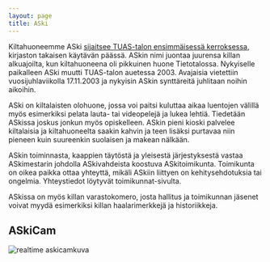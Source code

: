 ```yaml
---
layout: page
title: ASki
---
```

Kiltahuoneemme ASki [sijaitsee TUAS-talon ensimmäisessä kerroksessa](askikartta.html), kirjaston takaisen käytävän päässä. ASkin nimi juontaa juurensa killan alkuajoilta, kun kiltahuoneena oli pikkuinen huone Tietotalossa. Nykyiselle paikalleen ASki muutti TUAS-talon auetessa 2003. Avajaisia vietettiin vuosijuhlaviikolla 17.11.2003 ja nykyisin ASkin synttäreitä juhlitaan noihin aikoihin.

ASki on kiltalaisten olohuone, jossa voi paitsi kuluttaa aikaa luentojen välillä myös esimerkiksi pelata lauta- tai videopelejä ja lukea lehtiä. Tiedetään ASkissa joskus jonkun myös opiskelleen. ASkin pieni kioski palvelee kiltalaisia ja kiltahuoneelta saakin kahvin ja teen lisäksi purtavaa niin pieneen kuin suureenkin suolaisen ja makean nälkään.

ASkin toiminnasta, kaappien täytöstä ja yleisestä järjestyksestä vastaa ASkimestarin johdolla ASkivahdeista koostuva ASkitoimikunta. Toimikunta on oikea paikka ottaa yhteyttä, mikäli ASkiin liittyen on kehitysehdotuksia tai ongelmia. Yhteystiedot löytyvät toimikunnat-sivulta.

ASkissa on myös killan varastokomero, josta hallitus ja toimikunnan jäsenet voivat myydä esimerkiksi killan haalarimerkkejä ja historiikkeja. 

## ASkiCam

![realtime askicamkuva](http://old.as.fi/askicam-data/cam/sohvat-now.jpg)
